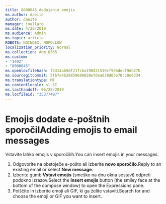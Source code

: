 ```yaml
---
title: 8000045 dodajanje emojis
ms.author: daeite
author: daeite
manager: joallard
ms.date: 4/26/2019
ms.audience: Admin
ms.topic: article
ROBOTS: NOINDEX, NOFOLLOW
localization_priority: Normal
ms.collection: Adm_O365
ms.custom:
- "1402"
- "8000045"
ms.openlocfilehash: f2414ab9df21fcba190431539cf956decf9db27b
ms.sourcegitcommit: 5fb7a4b28859690020efdea630d03e70cc0e6334
ms.translationtype: MT
ms.contentlocale: sl-SI
ms.lasthandoff: 06/28/2019
ms.locfileid: "35377497"
---
```

# <a name="adding-emojis-to-email-messages"></a><span data-ttu-id="3a7df-102">Emojis dodate e-poštnih sporočil</span><span class="sxs-lookup"><span data-stu-id="3a7df-102">Adding emojis to email messages</span></span>

<span data-ttu-id="3a7df-103">Vstavite lahko emojis v sporočilih.</span><span class="sxs-lookup"><span data-stu-id="3a7df-103">You can insert emojis in your messages.</span></span>

1. <span data-ttu-id="3a7df-104">Odgovorite na obstoječe e-pošto ali izberite **novo sporočilo**.</span><span class="sxs-lookup"><span data-stu-id="3a7df-104">Reply to an existing email or select **New message**.</span></span>
1. <span data-ttu-id="3a7df-105">Izberite gumb **Vstavi emojis** (smeško na dnu okna sestavi) odpreti podokno izrazov.</span><span class="sxs-lookup"><span data-stu-id="3a7df-105">Select the **Insert emojis** button (the smiley face at the bottom of the compose window) to open the Expressions pane.</span></span>
1. <span data-ttu-id="3a7df-106">Poiščite in izberite emoji ali GIF, ki ga želite vstaviti.</span><span class="sxs-lookup"><span data-stu-id="3a7df-106">Search for and choose the emoji or GIF you want to insert.</span></span>